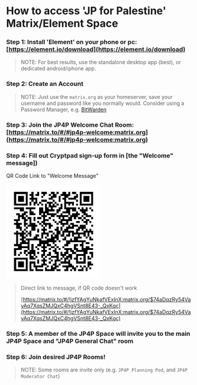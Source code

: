 # How to access 'JP for Palestine' Matrix/Element Space

### Step 1:  Install 'Element' on your phone or pc: **[https://element.io/download](https://element.io/download)** 

> NOTE: For best results, use the standalone desktop app (best), or dedicated android/iphone app.


### Step 2: Create an Account 
> NOTE: Just use the `matrix.org` as your homeserver, save your username and password like you normally would. Consider using a Password Manager, e.g. [BitWarden](https://bitwarden.com/)

### Step 3: Join the JP4P Welcome Chat Room: [https://matrix.to/#/#jp4p-welcome:matrix.org](https://matrix.to/#/#jp4p-welcome:matrix.org)

### Step 4: Fill out Cryptpad sign-up form in [the "Welcome" message])

QR Code Link to "Welcome Message"

![alt text](../assets/jp4p-welcome-room-qr-link.png)

> Direct link to message, if QR code doesn't work
>
> [https://matrix.to/#/!jzfYAgYuNkafVExInX:matrix.org/$74aDqzRy54VayAq7XqsZMJQxC4hgVSnt8E43-_QxKqc](https://matrix.to/#/!jzfYAgYuNkafVExInX:matrix.org/$74aDqzRy54VayAq7XqsZMJQxC4hgVSnt8E43-_QxKqc)

### Step 5: A member of the JP4P Space will invite you to the main JP4P Space and "JP4P General Chat" room

### Step 6: Join desired JP4P Rooms!

> NOTE: Some rooms are invite only (e.g. `JP4P Planning Pod`, and `JP4P Moderator Chat`)
